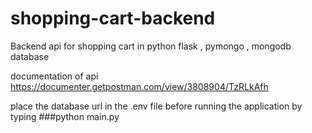 # shopping-cart-backend
Backend api for shopping cart in python flask , pymongo , mongodb database

documentation of api https://documenter.getpostman.com/view/3808904/TzRLkAfh

place the database url in the .env file before running the application by typing ###python main.py
